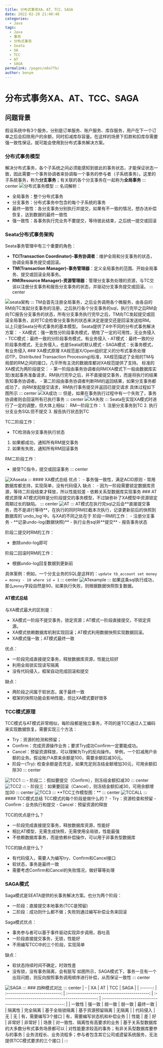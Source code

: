 ```yaml
---
title: 分布式事务XA、AT、TCC、SAGA
date: 2022-02-20 21:40:48
categories: 
  - Java
tags: 
  - Java
  - 事务
  - 分布式事务
  - Seata
  - XA
  - TCC
  - AT
  - SAGA
permalink: /pages/e8a7fb/
author: benym
---
```


# 分布式事务XA、AT、TCC、SAGA

## 问题背景
假设系统中有3个服务，分别是订单服务、账户服务、库存服务，用户在下一个订单之后会扣除用户的余额，同时扣减库存容量。在这样的场景下扣款和扣库存需要强一致性保证。就可能会使用到分布式事务解决方案。
### 分布式事务模型
解决分布式事务，各个子系统之间必须能感知到彼此的事务状态，才能保证状态一致，因此需要一个事务协调者来协调每一个事务的参与者（子系统事务）。这里的子系统事务，称为**分支事务**；有关联的各个分支事务在一起称为**全局事务**
::: center
<img src="https://img.benym.cn/img/%E5%88%86%E5%B8%83%E5%BC%8F%E4%BA%8B%E5%8A%A1%E6%A8%A1%E5%9E%8B.png" alt="分布式事务模型" style="zoom:100%;" />
:::
名词解析：
 - 全局事务：整个分布式事务
 - 分支事务：分布式事务中包含的每个子系统的事务
 - 最终一致性：各分支事务分别执行并提交，如果有不一致的情况，想办法补偿恢复，达到数据的最终一致性
 - 强一致性：各事务执行完业务不要提交，等待彼此结束，之后统一提交或回滚
### Seata分布式事务架构
Seata事务管理中有三个重要的角色：
 - **TC(Transaction Coordinator)-事务协调者**：维护全局和分支事务的状态，协调全局事务提交或回滚。
 - **TM(Transaction Manager)-事务管理器**：定义全局事务的范围、开始全局事务、提交或回滚全局事务。
 - **RM(Resource Manager)-资源管理器**：管理分支事务处理的资源，与TC交谈以注册分支事务和报告分支事务的状态，并驱动分支事务提交或回滚。
::: center
<img src="https://img.benym.cn/img/seata%E6%9E%B6%E6%9E%84.png" alt="seata架构" style="zoom:100%;" />
:::
TM会首先注册全局事务，之后业务调用各个微服务，由各自的RM向TC发起分支事务的注册，之后执行各个分支事务的sql，执行完毕之后RM会向TC报告分支事务的状态，所有分支事务执行完毕之后，TM向TC发起提交或回滚全局事务，此时TC会检查分支事务的状态来决定是提交还是回滚发送给RM。
以上只是Seata分布式事务的基本模型。
Seata提供了4中不同的分布式事务解决方案：
 - XA模式：强一致性分阶段事务模式，牺牲了一定的可用性，无业务侵入
 - TCC模式：最终一致的分阶段事务模式，有业务侵入
 - AT模式：最终一致的分阶段事务模式，无业务侵入，也是Seata的默认模式
 - SAGA模式：长事务模式，有业务侵入
### XA模式原理
XA规范是X/Open组织定义的分布式事务处理(DTP，Distributed Transaction Processing)标准，XA规范描述了全局的TM与局部的RM之间的接口，几乎所有主流的数据库都对XA规范提供了支持。
标准的XA模式为两阶段提交：
 - 第一阶段由事务协调者向RM(XA模式下一般由数据库实现)发起事务准备请求，RM执行完毕之后，并不直接提交事务，而是将执行的结果告知事务协调者。
 - 第二阶段由事务协调者判断RM的返回结果，如果分支事务都成功了，向RM发起提交请求，RM执行事务提交并返回已提交请求
具体过程如下图所示
::: center
<img src="https://img.benym.cn/img/XAsuccess.png" alt="XA成功" style="zoom:100%;" />
:::
但是，如果在事务执行过程中有一个失败了，事务协调者则会回滚所有已执行事务
::: center
<img src="https://img.benym.cn/img/XAfailed.png" alt="XA失败" style="zoom:100%;" />
:::
Seata在实现XA模式时进行了一定的调整，但大体上相似：
RM一阶段工作：
 1. 注册分支事务到TC
 2. 执行分支业务SQL但不提交
 3. 报告执行状态到TC

TC二阶段工作：
 - TC检测各分支事务执行状态
 1. 如果都成功，通知所有RM提交事务
 2. 如果有失败，通知所有RM回滚事务

RM二阶段工作：
 - 接受TC指令，提交或回滚事务
::: center
<img src="https://img.benym.cn/img/XAseata.png" alt="XAseata" style="zoom:100%;" />
:::
#### XA模式总结
优点：
 - 事务强一致性，满足ACID原则
 - 常用数据库都支持，实现简单，没有代码侵入
缺点：
 - 因为一阶段需要锁定数据库资源，等待二阶段结束才释放，所以性能较差
 - 依赖关系型数据库实现事务
### AT模式原理
AT模式同样是分阶段提交的事务模型，不过缺弥补了XA模型中资源锁定周期过长的缺陷。
::: center
<img src="https://img.benym.cn/img/AT.png" alt="AT" style="zoom:100%;" />
:::
AT模式在执行完sql之后会**直接提交事务，而不是进行等待**，在执行的同时RM拦截本次执行，记录更新前后的快照到数据库的`undo_log`中。与XA的不同之处在于
阶段一RM的工作：
 - 注册分支事务
 - **记录undo-log(数据快照)**
 - 执行业务sql并**提交**
 - 报告事务状态

阶段二提交时RM的工作：
 - 删除undo-log即可

阶段二回滚时RM的工作：
 - 根据undo-log回复数据到更新前

具体案例：例如，一个分支业务的SQL是这样的：`update tb_account set money = money - 10 where id = 1`
::: center
<img src="https://img.benym.cn/img/ATexample.png" alt="ATexample" style="zoom:100%;" />
:::
如果这条sql执行成功，那么`money`字段自然是90，如果执行失败，则根据数据快照恢复数据。
#### AT模式总结
与XA模式最大的区别是：
 - XA模式一阶段不提交事务，锁定资源；AT模式一阶段直接提交，不锁定资源。
 - XA模式依赖数据库机制实现回滚；AT模式利用数据快照实现数据回滚。
 - XA模式强一致；AT模式最终一致

优点：
 - 一阶段完成直接提交事务，释放数据库资源，性能比较好
 - 利用全局锁实现读写隔离
 - 没有代码侵入，框架自动完成回滚和提交

缺点：
 - 两阶段之间属于软状态，属于最终一致
 - 框架的快照功能会影响性能，但比XA模式要好很多
### TCC模式原理
TCC模式与AT模式非常相似，每阶段都是独立事务，不同的是TCC通过人工编码来实现数据恢复。需要实现三个方法：
 - Try：资源的检测和预留； 
 - Confirm：完成资源操作业务；要求Try成功Confirm一定要能成功。
 - Cancel：预留资源释放，可以理解为Try的反向操作。
举例，一个扣减用户余额的业务。假设账户A原来余额是100，需要余额扣减30元。
 - 阶段一(Try): 检查余额是否充足，如果充足则冻结金额增加30元，可用余额扣除30
::: center
<img src="https://img.benym.cn/img/TCC1.gif" alt="TCC1" style="zoom:100%;" />
:::
 - 阶段二：假如要提交（Confirm），则冻结金额扣减30
::: center
<img src="https://img.benym.cn/img/TCC2.gif" alt="TCC2" style="zoom:100%;" />
:::
 - 阶段三：如果要回滚（Cancel），则冻结金额扣减30，可用余额增加30
::: center
<img src="https://img.benym.cn/img/TCC3.gif" alt="TCC3" style="zoom:100%;" />
:::
**TCC工作模型图：**
::: center
<img src="https://img.benym.cn/img/TCCALL.png" alt="TCCALL" style="zoom:100%;" />
:::
#### TCC模式总结
TCC模式的每个阶段是做什么的？
 - Try：资源检查和预留
 - Confirm：业务执行和提交
 - Cancel：预留资源的释放

TCC的优点是什么？
 - 一阶段完成直接提交事务，释放数据库资源，性能好
 - 相比AT模型，无需生成快照，无需使用全局锁，性能最强
 - 不依赖数据库事务，而是依赖补偿操作，可以用于非事务型数据库

TCC的缺点是什么？
 - 有代码侵入，需要人为编写try、Confirm和Cancel接口
 - 软状态，事务是最终一致
 - 需要考虑Confirm和Cancel的失败情况，做好幂等处理
### SAGA模式
Saga模式是SEATA提供的长事务解决方案。也分为两个阶段：
 - 一阶段：直接提交本地事务(TCC是预留)
 - 二阶段：成功则什么都不做；失败则通过编写补偿业务来回滚

Saga模式优点：
 - 事务参与者可以基于事件驱动实现异步调用，吞吐高
 - 一阶段直接提交事务，无锁，性能好
 - 不用编写TCC中的三个阶段，实现简单

缺点：
 - 软状态持续时间不确定，时效性差
 - 没有锁，没有事务隔离，会有脏写
如图所示，SAGA模式下，事务一旦有一个出现问题，则反向按照事务调用顺序进行补偿，从而保证一致性
::: center
<img src="https://img.benym.cn/img/SAGA.png" alt="SAGA" style="zoom:100%;" />
:::
### 四种模式对比
::: center
|    -     |               XA               |                      AT                      |                        TCC                         |                             SAGA                             |
| :------: | :----------------------------: | :------------------------------------------: | :------------------------------------------------: | :----------------------------------------------------------: |
|  一致性  |             强一致             |                    弱一致                    |                       弱一致                       |                           最终一致                           |
|  隔离性  |            完全隔离            |                基于全局锁隔离                |                  基于资源预留隔离                  |                            无隔离                            |
| 代码侵入 |               无               |                      无                      |                有，需要编写3个接口                 |                 有，需要编写状态机和补偿业务                 |
|   性能   |               差               |                      好                      |                       非常好                       |                            非常好                            |
|   场景   | 对一致性、隔离性有高要求的业务 | 基于关系型数据库的大多数分布式事务场景都可以 | 对性能要求较高的事务；有非关系型数据库要参与的事务 | 业务流程长、业务流程多；参与者包含其它公司或遗留系统服务，无法提供TCC模式要求的三个接口 |
:::
